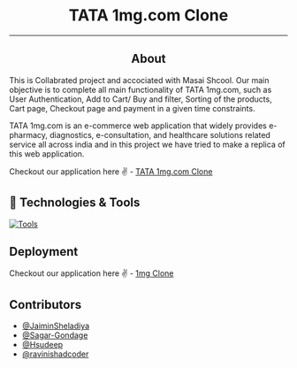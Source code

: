 <h1 align="center">TATA 1mg.com Clone</h1>
<hr/>
<h2 align="center">About</h2>
 
This is Collabrated project and accociated with Masai Shcool.
Our main objective is to complete all main functionality of TATA 1mg.com, such as User Authentication, Add to Cart/ Buy and filter, Sorting of the products, Cart page, Checkout page and payment in a given time constraints.

TATA 1mg.com is an e-commerce web application that widely provides e-pharmacy, diagnostics, e-consultation, and healthcare solutions related service all across india and in this project we have tried to make a replica of this web application.

Checkout our application here ✌ - [TATA 1mg.com Clone](https://onemgpro.vercel.app/)

## 🔧 Technologies & Tools

[![Tools](https://skillicons.dev/icons?i=html,css,javascript,redux,react,firebase,tailwind,github,vercel,heroku&theme=dark)](https://skillicons.dev)

## Deployment

Checkout our application here ✌ - [1mg Clone](https://onemgpro.vercel.app/)

## Contributors

- [@JaiminSheladiya](https://github.com/JaiminSheladiya)
- [@Sagar-Gondage](https://github.com/Sagar-Gondage) 
- [@Hsudeep](https://github.com/Hsudeep) 
- [@ravinishadcoder](https://github.com/ravinishadcoder) 
